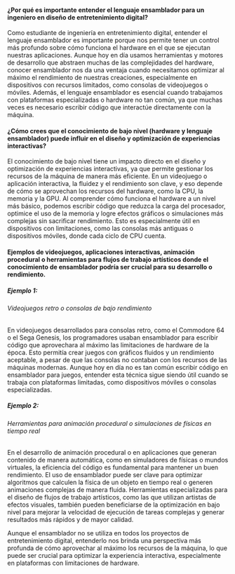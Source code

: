 #### ¿Por qué es importante entender el lenguaje ensamblador para un ingeniero en diseño de entretenimiento digital?

Como estudiante de ingeniería en entretenimiento digital, entender el lenguaje ensamblador es importante porque nos permite tener un control más profundo sobre cómo funciona el hardware en el que se ejecutan nuestras aplicaciones. Aunque hoy en día usamos herramientas y motores de desarrollo que abstraen muchas de las complejidades del hardware, conocer ensamblador nos da una ventaja cuando necesitamos optimizar al máximo el rendimiento de nuestras creaciones, especialmente en dispositivos con recursos limitados, como consolas de videojuegos o móviles. Además, el lenguaje ensamblador es esencial cuando trabajamos con plataformas especializadas o hardware no tan común, ya que muchas veces es necesario escribir código que interactúe directamente con la máquina.

#### ¿Cómo crees que el conocimiento de bajo nivel (hardware y lenguaje ensamblador) puede influir en el diseño y optimización de experiencias interactivas?

El conocimiento de bajo nivel tiene un impacto directo en el diseño y optimización de experiencias interactivas, ya que permite gestionar los recursos de la máquina de manera más eficiente. En un videojuego o aplicación interactiva, la fluidez y el rendimiento son clave, y eso depende de cómo se aprovechan los recursos del hardware, como la CPU, la memoria y la GPU. Al comprender cómo funciona el hardware a un nivel más básico, podemos escribir código que reduzca la carga del procesador, optimice el uso de la memoria y logre efectos gráficos o simulaciones más complejas sin sacrificar rendimiento. Esto es especialmente útil en dispositivos con limitaciones, como las consolas más antiguas o dispositivos móviles, donde cada ciclo de CPU cuenta.

#### Ejemplos de videojuegos, aplicaciones interactivas, animación procedural o herramientas para flujos de trabajo artísticos donde el conocimiento de ensamblador podría ser crucial para su desarrollo o rendimiento.

##### Ejemplo 1:
###### Videojuegos retro o consolas de bajo rendimiento  
En videojuegos desarrollados para consolas retro, como el Commodore 64 o el Sega Genesis, los programadores usaban ensamblador para escribir código que aprovechara al máximo las limitaciones de hardware de la época. Esto permitía crear juegos con gráficos fluidos y un rendimiento aceptable, a pesar de que las consolas no contaban con los recursos de las máquinas modernas. Aunque hoy en día no es tan común escribir código en ensamblador para juegos, entender esta técnica sigue siendo útil cuando se trabaja con plataformas limitadas, como dispositivos móviles o consolas especializadas.

##### Ejemplo 2:
###### Herramientas para animación procedural o simulaciones de físicas en tiempo real 
En el desarrollo de animación procedural o en aplicaciones que generan contenido de manera automática, como en simuladores de físicas o mundos virtuales, la eficiencia del código es fundamental para mantener un buen rendimiento. El uso de ensamblador puede ser clave para optimizar algoritmos que calculen la física de un objeto en tiempo real o generen animaciones complejas de manera fluida. Herramientas especializadas para el diseño de flujos de trabajo artísticos, como las que utilizan artistas de efectos visuales, también pueden beneficiarse de la optimización en bajo nivel para mejorar la velocidad de ejecución de tareas complejas y generar resultados más rápidos y de mayor calidad.

Aunque el ensamblador no se utiliza en todos los proyectos de entretenimiento digital, entenderlo nos brinda una perspectiva más profunda de cómo aprovechar al máximo los recursos de la máquina, lo que puede ser crucial para optimizar la experiencia interactiva, especialmente en plataformas con limitaciones de hardware.
